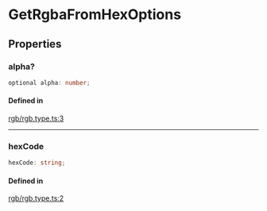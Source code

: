 # GetRgbaFromHexOptions

## Properties

### alpha?

```ts
optional alpha: number;
```

#### Defined in

[rgb/rgb.type.ts:3](https://github.com/Sillybit-io/colorhacks/blob/be6ec2547a222f5e280e5373351fa5f457444a8c/src/features/rgb/rgb.type.ts#L3)

***

### hexCode

```ts
hexCode: string;
```

#### Defined in

[rgb/rgb.type.ts:2](https://github.com/Sillybit-io/colorhacks/blob/be6ec2547a222f5e280e5373351fa5f457444a8c/src/features/rgb/rgb.type.ts#L2)

